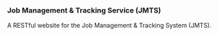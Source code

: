 ### Job Management & Tracking Service (JMTS)
A RESTful website for the Job Management &amp; Tracking System (JMTS).
